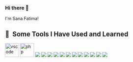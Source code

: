 ### Hi there 👋

I'm Sana Fatima!

<h2> 🚀 &nbsp;Some Tools I Have Used and Learned</h2>
<p align="left">
<img src="https://cdn.jsdelivr.net/gh/devicons/devicon/icons/vscode/vscode-original.svg" alt="vscode" width="45" height="45"/>
<img src="https://cdn.jsdelivr.net/gh/devicons/devicon/icons/react/react-original.svg" alt="php" width="45" height="45" />
<img src="https://cdn.jsdelivr.net/gh/devicons/devicon/icons/javascript/javascript-plain.svg" />
<img src="https://cdn.jsdelivr.net/gh/devicons/devicon/icons/dotnetcore/dotnetcore-original.svg" />
<img src="https://cdn.jsdelivr.net/gh/devicons/devicon/icons/cplusplus/cplusplus-original.svg" />
<img src="https://cdn.jsdelivr.net/gh/devicons/devicon/icons/c/c-original.svg" />
<img src="https://cdn.jsdelivr.net/gh/devicons/devicon/icons/java/java-original-wordmark.svg" />
<img src="https://cdn.jsdelivr.net/gh/devicons/devicon/icons/python/python-original-wordmark.svg" />
<img src="https://cdn.jsdelivr.net/gh/devicons/devicon/icons/pandas/pandas-original-wordmark.svg" />
<img src="https://cdn.jsdelivr.net/gh/devicons/devicon/icons/docker/docker-original.svg" />
<img src="https://cdn.jsdelivr.net/gh/devicons/devicon/icons/typescript/typescript-plain.svg" />
<img src="https://cdn.jsdelivr.net/gh/devicons/devicon/icons/webpack/webpack-original.svg" />
<img src="https://cdn.jsdelivr.net/gh/devicons/devicon/icons/nextjs/nextjs-original-wordmark.svg" />
<img src="https://cdn.jsdelivr.net/gh/devicons/devicon/icons/redux/redux-original.svg" />
          
                    
</p>

<!--
**sanaf1333/sanaf1333** is a ✨ _special_ ✨ repository because its `README.md` (this file) appears on your GitHub profile.

Here are some ideas to get you started:

- 🔭 I’m currently working on ...
- 🌱 I’m currently learning ...
- 👯 I’m looking to collaborate on ...
- 🤔 I’m looking for help with ...
- 💬 Ask me about ...
- 📫 How to reach me: ...
- 😄 Pronouns: ...
- ⚡ Fun fact: ...
-->

